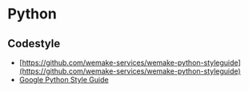 # Python

## Codestyle

* [https://github.com/wemake-services/wemake-python-styleguide](https://github.com/wemake-services/wemake-python-styleguide)
* [Google Python Style Guide](https://google.github.io/styleguide/pyguide.html)

